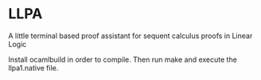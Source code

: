 # LLPA

A little terminal based proof assistant for sequent calculus proofs in Linear Logic

Install ocamlbuild in order to compile. Then run make and execute the llpa1.native file.
